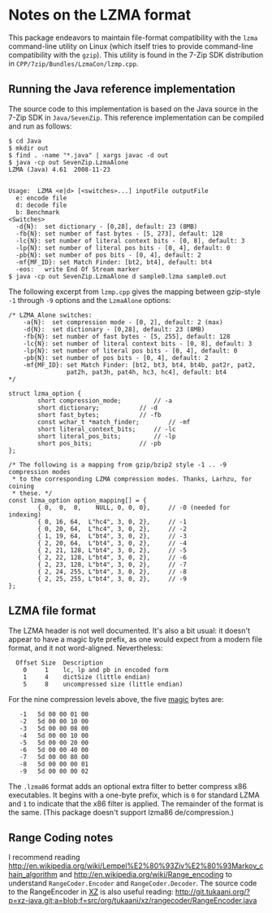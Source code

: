 # Notes on the LZMA format

This package endeavors to maintain file-format compatibility with the
`lzma` command-line utility on Linux (which itself tries to provide
command-line compatibility with the `gzip`).  This utility is
found in the 7-Zip SDK distribution in `CPP/7zip/Bundles/LzmaCon/lzmp.cpp`.

## Running the Java reference implementation

The source code to this implementation is based on the Java source
in the 7-Zip SDK in `Java/SevenZip`.  This reference implementation can
be compiled and run as follows:

```
$ cd Java
$ mkdir out
$ find . -name "*.java" | xargs javac -d out
$ java -cp out SevenZip.LzmaAlone
LZMA (Java) 4.61  2008-11-23


Usage:  LZMA <e|d> [<switches>...] inputFile outputFile
  e: encode file
  d: decode file
  b: Benchmark
<Switches>
  -d{N}:  set dictionary - [0,28], default: 23 (8MB)
  -fb{N}: set number of fast bytes - [5, 273], default: 128
  -lc{N}: set number of literal context bits - [0, 8], default: 3
  -lp{N}: set number of literal pos bits - [0, 4], default: 0
  -pb{N}: set number of pos bits - [0, 4], default: 2
  -mf{MF_ID}: set Match Finder: [bt2, bt4], default: bt4
  -eos:   write End Of Stream marker
$ java -cp out SevenZip.LzmaAlone d sample0.lzma sample0.out
```

The following excerpt from `lzmp.cpp` gives the mapping between gzip-style
`-1` through `-9` options and the `LzmaAlone` options:

```
/* LZMA_Alone switches:
    -a{N}:  set compression mode - [0, 2], default: 2 (max)
    -d{N}:  set dictionary - [0,28], default: 23 (8MB)
    -fb{N}: set number of fast bytes - [5, 255], default: 128
    -lc{N}: set number of literal context bits - [0, 8], default: 3
    -lp{N}: set number of literal pos bits - [0, 4], default: 0
    -pb{N}: set number of pos bits - [0, 4], default: 2
    -mf{MF_ID}: set Match Finder: [bt2, bt3, bt4, bt4b, pat2r, pat2,
                pat2h, pat3h, pat4h, hc3, hc4], default: bt4
*/

struct lzma_option {
        short compression_mode;			// -a
        short dictionary;			// -d
        short fast_bytes;			// -fb
        const wchar_t *match_finder;		// -mf
        short literal_context_bits;		// -lc
        short literal_pos_bits;			// -lp
        short pos_bits;				// -pb
};

/* The following is a mapping from gzip/bzip2 style -1 .. -9 compression modes
 * to the corresponding LZMA compression modes. Thanks, Larhzu, for coining
 * these. */
const lzma_option option_mapping[] = {
        { 0,  0,  0,    NULL, 0, 0, 0},		// -0 (needed for indexing)
        { 0, 16, 64,  L"hc4", 3, 0, 2},		// -1
        { 0, 20, 64,  L"hc4", 3, 0, 2},		// -2
        { 1, 19, 64,  L"bt4", 3, 0, 2},		// -3
        { 2, 20, 64,  L"bt4", 3, 0, 2},		// -4
        { 2, 21, 128, L"bt4", 3, 0, 2},		// -5
        { 2, 22, 128, L"bt4", 3, 0, 2},		// -6
        { 2, 23, 128, L"bt4", 3, 0, 2},		// -7
        { 2, 24, 255, L"bt4", 3, 0, 2},		// -8
        { 2, 25, 255, L"bt4", 3, 0, 2},		// -9
};
```

## LZMA file format

The LZMA header is not well documented.  It's also a bit usual: it doesn't
appear to have a magic byte prefix, as one would expect from a modern file
format, and it not word-aligned.  Nevertheless:

```
  Offset Size  Description
    0     1    lc, lp and pb in encoded form
    1     4    dictSize (little endian)
    5     8    uncompressed size (little endian)
```
For the nine compression levels above, the five
[magic](http://en.wikipedia.org/wiki/List_of_file_signatures) bytes are:
```
   -1   5d 00 00 01 00
   -2   5d 00 00 10 00
   -3   5d 00 00 08 00
   -4   5d 00 00 10 00
   -5   5d 00 00 20 00
   -6   5d 00 00 40 00
   -7   5d 00 00 80 00
   -8   5d 00 00 00 01
   -9   5d 00 00 00 02
```

The `.lzma86` format adds an optional extra filter to better compress x86
executables.  It begins with a one-byte prefix, which is `0` for standard LZMA
and `1` to indicate that the x86 filter is applied.  The remainder of the
format is the same. (This package doesn't support lzma86 de/compression.)

## Range Coding notes

I recommend reading
http://en.wikipedia.org/wiki/Lempel%E2%80%93Ziv%E2%80%93Markov_chain_algorithm
and
http://en.wikipedia.org/wiki/Range_encoding
to understand `RangeCoder.Encoder` and `RangeCoder.Decoder`.
The source code to the RangeEncoder in [XZ](http://en.wikipedia.org/wiki/Xz)
is also useful reading:
http://git.tukaani.org/?p=xz-java.git;a=blob;f=src/org/tukaani/xz/rangecoder/RangeEncoder.java
